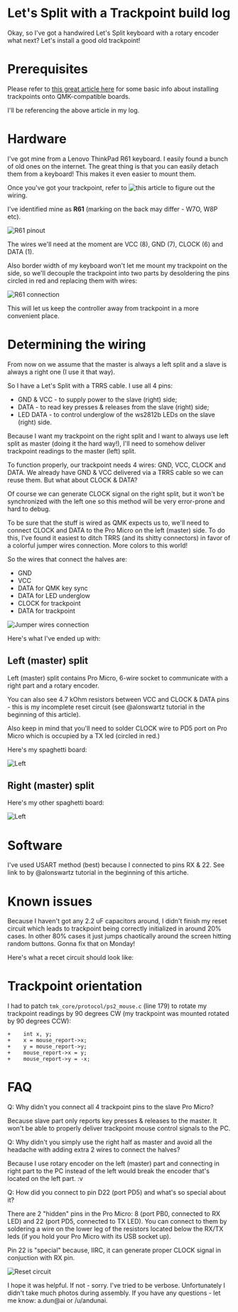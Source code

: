 # Let's Split with a Trackpoint build log

Okay, so I've got a handwired Let's Split keyboard with a rotary encoder what next? Let's install a good old trackpoint!

# Prerequisites

Please refer to [this great article here](https://github.com/alonswartz/trackpoint) for some basic info about installing trackpoints onto QMK-compatible boards.


I'll be referencing the above article in my log.

# Hardware

I've got mine from a Lenovo ThinkPad R61 keyboard. I easily found a bunch of old ones on the internet.
The great thing is that you can easily detach them from a keyboard! This makes it even easier to mount them.

Once you've got your trackpoint, refer to ![this article](https://deskthority.net/wiki/TrackPoint_Hardware) to figure out the wiring.

I've identified mine as **R61** (marking on the back may differ - W7O, W8P etc).

![R61 pinout](./1.jpg)

The wires we'll need at the moment are VCC (8), GND (7), CLOCK (6) and DATA (1).

Also border width of my keyboard won't let me mount my trackpoint on the side, so we'll decouple the trackpoint into two parts
by desoldering the pins circled in red and replacing them with wires:

![R61 connection](./2.jpg)

This will let us keep the controller away from trackpoint in a more convenient place.

# Determining the wiring

From now on we assume that the master is always a left split and a slave is always a right one (I use it that way).

So I have a Let's Split with a TRRS cable. I use all 4 pins:

- GND & VCC - to supply power to the slave (right) side;
- DATA - to read key presses & releases from the slave (right) side;
- LED DATA - to control underglow of the ws2812b LEDs on the slave (right) side.

Because I want my trackpoint on the right split and I want to always use left split as master (doing it the hard way!), I'll need to somehow deliver trackpoint
readings to the master (left) split.

To function properly, our trackpoint needs 4 wires: GND, VCC, CLOCK and DATA. We already have GND & VCC delivered via a TRRS cable so we can reuse them. But what about CLOCK & DATA?

Of course we can generate CLOCK signal on the right split, but it won't be synchronized with the left one so this method will be very error-prone and hard to debug.

To be sure that the stuff is wired as QMK expects us to, we'll need to connect CLOCK and DATA to the Pro Micro on the left (master) side. To do this, I've found it easiest
to ditch TRRS (and its shitty connectors) in favor of a colorful jumper wires connection. More colors to this world!

So the wires that connect the halves are:

- GND
- VCC
- DATA for QMK key sync
- DATA for LED underglow
- CLOCK for trackpoint
- DATA for trackpoint

![Jumper wires connection](./3.jpg)

Here's what I've ended up with:

## Left (master) split

Left (master) split contains Pro Micro, 6-wire socket to communicate with a right part and a rotary encoder.

You can also see 4.7 kOhm resistors between VCC and CLOCK & DATA pins - this is my incomplete reset circuit (see @alonswartz tutorial in the beginning of this article).

Also keep in mind that you'll need to solder CLOCK wire to PD5 port on Pro Micro which is occupied by a TX led (circled in red.)

Here's my spaghetti board:

![Left](./4.jpg)

## Right (master) split

Here's my other spaghetti board:

![Left](./5.jpg)

# Software

I've used USART method (best) because I connected to pins RX & 22. See link to by @alonswartz tutorial in the beginning of this artiche.

# Known issues

Because I haven't got any 2.2 uF capacitors around, I didn't finish my reset circuit which leads to trackpoint being correctly initialized
in around 20% cases. In other 80% cases it just jumps chaotically around the screen hitting random buttons. Gonna fix that on Monday!

Here's what a recet circuit should look like:

# Trackpoint orientation

I had to patch `tmk_core/protocol/ps2_mouse.c` (line 179) to rotate my trackpoint readings by 90 degrees CW (my trackpoint was mounted rotated by 90 degrees CCW):

```
+    int x, y;
+    x = mouse_report->x;
+    y = mouse_report->y;
+    mouse_report->x = y;
+    mouse_report->y = -x;
```

# FAQ

Q: Why didn't you connect all 4 trackpoint pins to the slave Pro Micro?

Because slave part only reports key presses & releases to the master. It won't be able to properly deliver trackpoint mouse control signals to the PC.

Q: Why didn't you simply use the right half as master and avoid all the headache with adding extra 2 wires to connect the halves?

Because I use rotary encoder on the left (master) part and connecting in right part to the PC instead of the left would break the encoder that's located on the left part. :v

Q: How did you connect to pin D22 (port PD5) and what's so special about it?

There are 2 "hidden" pins in the Pro Micro: 8 (port PB0, connected to RX LED) and 22 (port PD5, connected to TX LED). You can connect to them
by soldering a wire on the lower leg of the resistors located below the RX/TX leds (if you hold your Pro Micro with its USB socket up).

Pin 22 is "special" because, IIRC, it can generate proper CLOCK signal in conjuction with RX pin.

![Reset circuit](./8.jpg)

I hope it was helpful. If not - sorry. I've tried to be verbose. Unfortunately I didn't take much photos during assembly.
If you have any questions - let me know: a.dun@ai or /u/andunai.
